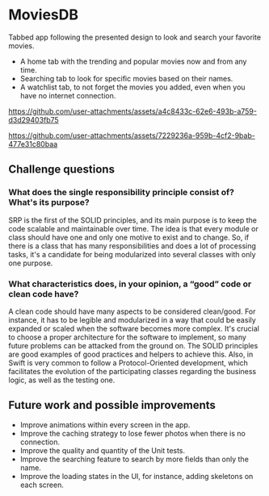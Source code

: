 # MoviesDB
Tabbed app following the presented design to look and search your favorite movies.

- A home tab with the trending and popular movies now and from any time.
- Searching tab to look for specific movies based on their names.
- A watchlist tab, to not forget the movies you added, even when you have no internet connection.


https://github.com/user-attachments/assets/a4c8433c-62e6-493b-a759-d3d29403fb75

https://github.com/user-attachments/assets/7229236a-959b-4cf2-9bab-477e31c80baa

## Challenge questions

###  What does the single responsibility principle consist of? What's its purpose?
SRP is the first of the SOLID principles, and its main purpose is to keep the code scalable and maintainable over time. The idea is that every module or class should have one and only one motive to exist and to change. So, if there is a class that has many responsibilities and does a lot of processing tasks, it's a candidate for being modularized into several classes with only one purpose. 

### What characteristics does, in your opinion, a “good” code or clean code have?
A clean code should have many aspects to be considered clean/good. For instance, it has to be legible and modularized in a way that could be easily expanded or scaled when the software becomes more complex. It's crucial to choose a proper architecture for the software to implement, so many future problems can be attacked from the ground on. The SOLID principles are good examples of good practices and helpers to achieve this. Also, in Swift is very common to follow a Protocol-Oriented development, which facilitates the evolution of the participating classes regarding the business logic, as well as the testing one.


## Future work and possible improvements

- Improve animations within every screen in the app.
- Improve the caching strategy to lose fewer photos when there is no connection.
- Improve the quality and quantity of the Unit tests.
- Improve the searching feature to search by more fields than only the name.
- Improve the loading states in the UI, for instance, adding skeletons on each screen.

